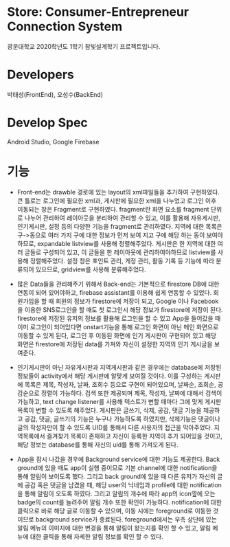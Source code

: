 # Store: Consumer-Entrepreneur Connection System
광운대학교 2020학년도 1학기 참빛설계학기 프로젝트입니다.

# Developers
박태성(FrontEnd), 오성수(BackEnd)

# Develop Spec
Android Studio, Google Firebase

# 기능
- Front-end는 drawble 경로에 있는 layout의 xml파일들을 추가하여 구현하였다. 큰 틀로는 로그인에 필요한 xml과, 게시판에 필요한 xml을 나누었고 로그인 이후 이동되는 창은 Fragment로 구현하였다. fragment란 화면 요소를 fragment 단위로 나누어 관리하여 레이아웃을 분리하여 관리할 수 있고, 이를 활용해 자유게시판, 인기게시판, 설정 등의 다양한 기능을 fragment로 관리하였다. 지역에 대한 목록은 구->동으로 여러 가지 구에 대한 정보가 먼저 보여 지고 구에 해당 하는 동이 보여야하므로, expandable listview를 사용해 정렬해주었다. 게시판은 한 지역에 대한 여러 글들로 구성되어 있고, 이 글들을 한 레이아웃에 관리하여야하므로 listview를 사용해 정렬해주었다. 설정 창은 포인트 관리, 게정 관리, 활동 기록 등 기능에 따라 분류되어 있으므로, gridview를 사용해 분류해주었다.
 
- 많은 Data들을 관리해주기 위해서 Back-end는 기본적으로 firestore DB에 대한 연동이 되어 있어야하고, firebase assistant를 이용해 쉽게 연동할 수 있었다. 회원가입을 할 때 회원의 정보가 firestore에 저장이 되고, Google 이나 Facebook을 이용한 SNS로그인을 할 때도 첫 로그인시 해당 정보가 firestore에 저장이 된다. firestore에 저장된 유저의 정보를 활용해 로그인을 할 수 있고 App을 들어갔을 때 이미 로그인이 되어있다면 onstart기능을 통해 로그인 화면이 아닌 메인 화면으로 이동할 수 있게 된다, 로그인 후 이동된 화면에 인기 게시판이 구현되어 있고 해당 화면은 firestore에 저장된 data를 가져와 자신이 설정한 지역의 인기 게시글을 보여준다.
 
- 인기게시판이 아닌 자유게시판과 지역게시판과 같은 경우에는 database에 저장된 정보들이 activity에서 해당 게시판에 알맞게 보여질 것이다. 이를 구성하는 게시판에 목록은 제목, 작성자, 날짜, 조회수 등으로 구현이 되어있으며, 날짜순, 조회순, 공감순으로 정렬이 가능하다. 검색 또한 제공되며 제목, 작성자, 날짜에 대해서 검색이 가능하고, text change listener를 사용해 텍스트가 변할 때마다 그에 맞게 게시판 목록이 변할 수 있도록 해주었다. 게시판은 글쓰기, 삭제, 공감, 댓글 기능을 제공하고 공감, 댓글, 글쓰기의 기능은 누구나 가능하도록 하였지만, 삭제기능은 댓글이나 글의 작성자만이 할 수 있도록 UID를 통해서 다른 사용자의 접근을 막아주었다. 지역목록에서 즐겨찾기 목록이 존재하고 자신이 등록한 지역이 추가 되어있을 것이고, 해당 정보는 database를 통해 자신의 uid를 통해 가져오게 된다.
 
- App을 잠시 나갔을 경우에 Background service에 대한 기능도 제공한다. Back ground에 있을 때도 app이 실행 중이므로 기본 channel에 대한 notification을 통해 알림이 보이도록 했다. 그리고 back ground에 있을 때 다른 유저가 자신의 글에 공감 혹은 댓글을 남겼을 때, 해당 user의 닉네임과 profile에 대한 notification을 통해 알림이 오도록 하였다. 그리고 알림의 개수에 따라 app의 icon옆에 오는 badge의 count를 늘려주어 알림 개수 또한 확인이 가능하다. notification에 대한 클릭으로 바로 해당 글로 이동할 수 있으며, 이동 시에는 foreground로 이동한 것이므로 background service가 종료된다. foreground에서는 우측 상단에 있는 알림 메뉴의 이미지에 대한 변경을 통해 알림이 왔는지를 확인 할 수 있고, 알림 메뉴에 대한 클릭을 통해 자세한 알림 정보를 확인 할 수 있다.
